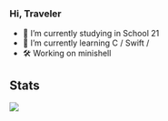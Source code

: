 ### Hi, Traveler


- 🔭 I’m currently studying in School 21
- 🌱 I’m currently learning C / Swift /
- 🛠 Working on minishell


## Stats
<a href="https://www.codewars.com/users/kirabin">
  <img src="https://www.codewars.com/users/kirabin/badges/large">
</a>

<!--
<a href="https://stackexchange.com/users/11774185">
  <img src="https://stackexchange.com/users/flair/11774185.png?theme=clean" width="208" height="58" alt="profile for kirabin on Stack Exchange, a network of free, community-driven Q&amp;A sites" title="profile for kirabin on Stack Exchange, a network of free, community-driven Q&amp;A sites">
</a>
-->


